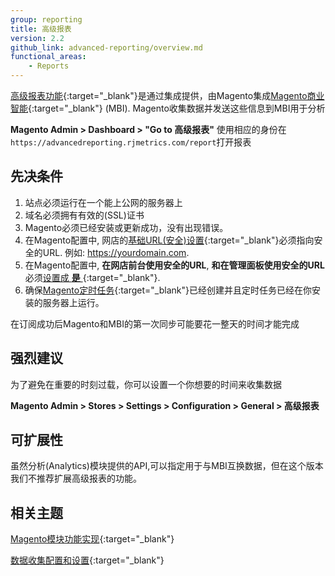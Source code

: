 ```yaml
---
group: reporting
title: 高级报表
version: 2.2
github_link: advanced-reporting/overview.md
functional_areas:
    - Reports
---
```


[高级报表功能]{:target="_blank"}是通过集成提供，由Magento集成[Magento商业智能]{:target="_blank"} (MBI).
Magento收集数据并发送这些信息到MBI用于分析
 
**Magento Admin > Dashboard > "Go to 高级报表"** 使用相应的身份在`https://advancedreporting.rjmetrics.com/report`打开报表
 
## 先决条件

1. 站点必须运行在一个能上公网的服务器上
2. 域名必须拥有有效的(SSL)证书
3. Magento必须已经安装或更新成功，没有出现错误。
4. 在Magento配置中, 网店的[基础URL(安全)设置][base url]{:target="_blank"}必须指向安全的URL. 例如: https://yourdomain.com.
5. 在Magento配置中, **在网店前台使用安全的URL**, **和在管理面板使用安全的URL** 必须[设置成 **是** ]{:target="_blank"}.
6. 确保[Magento定时任务]{:target="_blank"}已经创建并且定时任务已经在你安装的服务器上运行。


<div class="bs-callout bs-callout-info" markdown="1">
在订阅成功后Magento和MBI的第一次同步可能要花一整天的时间才能完成
</div>

## 强烈建议

为了避免在重要的时刻过载，你可以设置一个你想要的时间来收集数据

**Magento Admin > Stores > Settings > Configuration > General > 高级报表**

## 可扩展性

虽然分析(Analytics)模块提供的API,可以指定用于与MBI互换数据，但在这个版本我们不推荐扩展高级报表的功能。


## 相关主题

[Magento模块功能实现][modules]{:target="_blank"}

[数据收集配置和设置][collection]{:target="_blank"}


<!-- LINK DEFINITIONS -->

[modules]: modules.html
[collection]: data-collection.html

[高级报表功能]: http://docs.magento.com/m2/ce/user_guide/reports/advanced-reporting.html
[base url]: http://docs.magento.com/m2/ce/user_guide/stores/store-urls.html
[Magento商业智能]: https://magento.com/products/business-intelligence
[Magento定时任务]: http://devdocs.magento.com/guides/v2.2/config-guide/cli/config-cli-subcommands-cron.html
[设置成 **是** ]: http://docs.magento.com/m2/ce/user_guide/Resources/Images/config-general-web-base-urls-secure.png